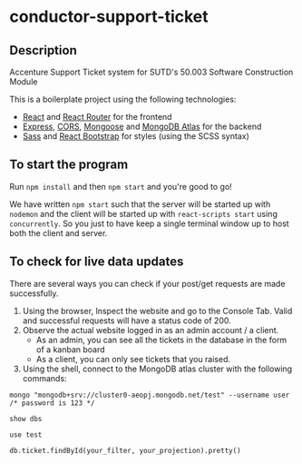 # conductor-support-ticket
## Description 
Accenture Support Ticket system for SUTD's 50.003 Software Construction Module

This is a boilerplate project using the following technologies:
- [React](https://facebook.github.io/react/) and [React Router](https://reacttraining.com/react-router/) for the frontend
- [Express](http://expressjs.com/), [CORS](https://www.npmjs.com/package/cors), [Mongoose](http://mongoosejs.com/) and [MongoDB Atlas](https://www.mongodb.com/cloud/atlas) for the backend
- [Sass](http://sass-lang.com/) and [React Bootstrap](https://react-bootstrap.github.io/) for styles (using the SCSS syntax)

## To start the program
Run `npm install` and then `npm start` and you're good to go!

We have written `npm start` such that the server will be started up with `nodemon` and the client will be started up with `react-scripts start` using `concurrently`. So you just to have keep a single terminal window up to host both the client and server.

## To check for live data updates
There are several ways you can check if your post/get requests are made successfully.
1. Using the browser, Inspect the website and go to the Console Tab. Valid and successful requests will have a status code of 200. 
2. Observe the actual website logged in as an admin account / a client. 
    - As an admin, you can see all the tickets in the database in the form of a kanban board 
    - As a client, you can only see tickets that you raised. 
3. Using the shell, connect to the MongoDB atlas cluster with the following commands:
```
mongo "mongodb+srv://cluster0-aeopj.mongodb.net/test" --username user
/* password is 123 */
``` 
```
show dbs
```
```
use test
```
```
db.ticket.findById(your_filter, your_projection).pretty()
```
